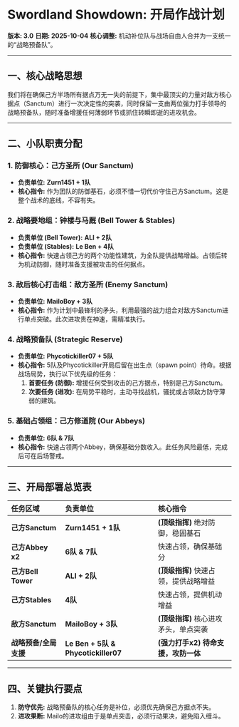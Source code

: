 # Swordland Showdown: 开局作战计划

**版本: 3.0**
**日期: 2025-10-04**
**核心调整:** 机动补位队与战场自由人合并为一支统一的“战略预备队”。

---

## 一、核心战略思想

我们将在确保己方半场所有据点万无一失的前提下，集中最顶尖的力量对敌方核心据点（Sanctum）进行一次决定性的突袭，同时保留一支由两位强力打手领导的战略预备队，随时准备增援任何薄弱环节或抓住转瞬即逝的进攻机会。

---

## 二、小队职责分配

### 1. 防御核心：己方圣所 (Our Sanctum)
* **负责单位:** **Zurn1451 + 1队**
* **核心指令:** 作为团队的防御基石，必须不惜一切代价守住己方Sanctum。这是整个战术的底线，不容有失。

### 2. 战略要地组：钟楼与马厩 (Bell Tower & Stables)
* **负责单位 (Bell Tower):** **ALI + 2队**
* **负责单位 (Stables):** **Le Ben + 4队**
* **核心指令:** 快速占领己方的两个功能性建筑，为全队提供战略增益。占领后转为机动防御，随时准备支援被攻击的任何据点。

### 3. 敌后核心打击组：敌方圣所 (Enemy Sanctum)
* **负责单位:** **MailoBoy + 3队**
* **核心指令:** 作为计划中最锋利的矛头，利用最强的战力组合对敌方Sanctum进行单点突破。此次进攻贵在神速，需精准执行。

### 4. 战略预备队 (Strategic Reserve)
* **负责单位:** **Phycotickiller07 + 5队**
* **核心指令:** 5队及Phycotickiller开局后留在出生点（spawn point）待命。根据战场局势，执行以下优先级的任务：
    1.  **首要任务 (防御):** 增援任何受到攻击的己方据点，特别是己方Sanctum。
    2.  **次要任务 (进攻):** 在局势平稳时，主动寻找战机，骚扰或占领敌方防守薄弱的建筑。

### 5. 基础占领组：己方修道院 (Our Abbeys)
* **负责单位:** **6队 & 7队**
* **核心指令:** 快速占领两个Abbey，确保基础分数收入。此任务风险最低，完成后可在后场警戒。

---

## 三、开局部署总览表

| 任务区域 | 负责单位 | 核心指令 |
| :--- | :--- | :--- |
| **己方Sanctum** | **Zurn1451 + 1队** | **(顶级指挥)** 绝对防御，稳固基石 |
| **己方Abbey x2** | **6队 & 7队** | 快速占领，确保基础分 |
| **己方Bell Tower**| **ALI + 2队** | **(顶级指挥)** 快速占领，提供战略增益 |
| **己方Stables** | **4队** | 快速占领，提供机动增益 |
| **敌方Sanctum** | **MailoBoy + 3队** | **(顶级指挥)** 核心进攻矛头，单点突袭 |
| **战略预备/全局支援**| **Le Ben + 5队 & Phycotickiller07**| **(强力打手x2)** **待命支援，攻防一体** |

---

## 四、关键执行要点

1.  **防守优先:** 战略预备队的核心任务是补位，必须优先确保己方据点不失。
2.  **进攻果断:** Mailo的进攻组由于是单点突击，必须行动果决，避免陷入缠斗。
